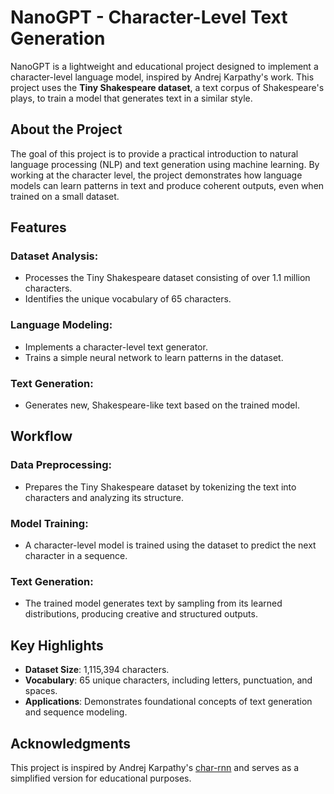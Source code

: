 # NanoGPT - Character-Level Text Generation

NanoGPT is a lightweight and educational project designed to implement a character-level language model, inspired by Andrej Karpathy's work. This project uses the **Tiny Shakespeare dataset**, a text corpus of Shakespeare's plays, to train a model that generates text in a similar style.

## About the Project

The goal of this project is to provide a practical introduction to natural language processing (NLP) and text generation using machine learning. By working at the character level, the project demonstrates how language models can learn patterns in text and produce coherent outputs, even when trained on a small dataset.

## Features

### Dataset Analysis:
- Processes the Tiny Shakespeare dataset consisting of over 1.1 million characters.
- Identifies the unique vocabulary of 65 characters.

### Language Modeling:
- Implements a character-level text generator.
- Trains a simple neural network to learn patterns in the dataset.

### Text Generation:
- Generates new, Shakespeare-like text based on the trained model.

## Workflow

### Data Preprocessing:
- Prepares the Tiny Shakespeare dataset by tokenizing the text into characters and analyzing its structure.

### Model Training:
- A character-level model is trained using the dataset to predict the next character in a sequence.

### Text Generation:
- The trained model generates text by sampling from its learned distributions, producing creative and structured outputs.

## Key Highlights

- **Dataset Size**: 1,115,394 characters.
- **Vocabulary**: 65 unique characters, including letters, punctuation, and spaces.
- **Applications**: Demonstrates foundational concepts of text generation and sequence modeling.

## Acknowledgments

This project is inspired by Andrej Karpathy's [char-rnn](https://github.com/karpathy/char-rnn) and serves as a simplified version for educational purposes.
